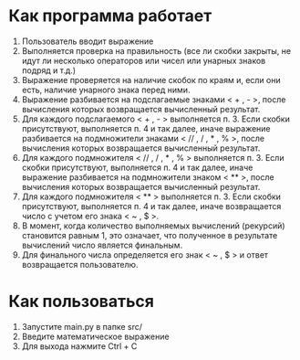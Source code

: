 # Как программа работает
1. Пользователь вводит выражение
2. Выполняется проверка на правильность (все ли скобки закрыты, не идут ли несколько операторов или чисел или унарных знаков подряд и т.д.)
3. Выражение проверяется на наличие скобок по краям и, если они есть, наличие унарного знака перед ними.
4. Выражение разбивается на подслагаемые знаками < + , - >, после вычисления которых возвращается вычисленный результат.
5. Для каждого подслагаемого < + , - > выполняется п. 3. Если скобки присутствуют, выполняется п. 4 и так далее, иначе выражение разбивается на подмножители знаками < // , / , * , % >, после вычисления которых возвращается вычисленный результат.
6. Для каждого подмножителя < // , / , * , % > выполняется п. 3. Если скобки присутствуют, выполняется п. 4 и так далее, иначе выражение разбивается на подмножители знаком < ** >, после вычисления которых возвращается вычисленный результат.
7. Для каждого подмножителя < ** > выполняется п. 3. Если скобки присутствуют, выполняется п. 4 и так далее, иначе возвращается число с учетом его знака < ~ , $ >.
8. В момент, когда количество выполняемых вычислений (рекурсий) становится равным 1, это означает, что полученное в результате вычислений число является финальным.
9. Для финального числа определяется его знак < ~ , $ > и ответ возвращается пользователю.

# Как пользоваться
1. Запустите main.py в папке src/
2. Введите математическое выражение
3. Для выхода нажмите Ctrl + C
